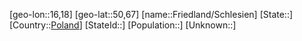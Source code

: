 ﻿---
location: [50,67,16,18]
type: City
tags:
- geo/City


SpocWebEntityId: 30284
isDeleted: false
confidential: public

---
[geo-lon::16,18]
[geo-lat::50,67]
[name::Friedland/Schlesien]
[State::]
[Country::[Poland](geo/Continent/Europe/Poland.md)]
[StateId::]
[Population::]
[Unknown::]

